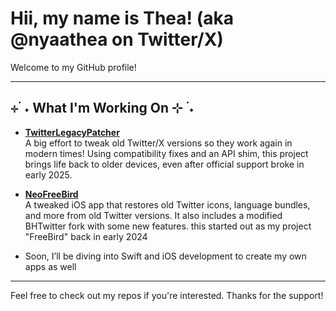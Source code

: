 # Hii, my name is Thea! (aka @nyaathea on Twitter/X)

Welcome to my GitHub profile!

---

## ⊹ ࣪ ˖ What I'm Working On ⊹ ࣪ ˖

- **[TwitterLegacyPatcher](https://github.com/nyathea/TwitterLegacyPatcher)**<br>
  A big effort to tweak old Twitter/X versions so they work again in modern times! Using compatibility fixes and an API shim, this project brings life back to older devices, even after official support broke in early 2025.

- **[NeoFreeBird](https://github.com/nyathea/NeoFreeBird)**<br>
  A tweaked iOS app that restores old Twitter icons, language bundles, and more from old Twitter versions. It also includes a modified BHTwitter fork with some new features. this started out as my project "FreeBird" back in early 2024

- Soon, I’ll be diving into Swift and iOS development to create my own apps as well

---

Feel free to check out my repos if you're interested. Thanks for the support!  
